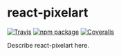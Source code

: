 # react-pixelart

[![Travis][build-badge]][build]
[![npm package][npm-badge]][npm]
[![Coveralls][coveralls-badge]][coveralls]

Describe react-pixelart here.

[build-badge]: https://img.shields.io/travis/l-mbert/react-pixelart/master.png?style=flat-square
[build]: https://travis-ci.org/l-mbert/react-pixelart
[npm-badge]: https://img.shields.io/npm/v/npm-package.png?style=flat-square
[npm]: https://www.npmjs.org/package/npm-package
[coveralls-badge]: https://img.shields.io/coveralls/l-mbert/react-pixelart/master.png?style=flat-square
[coveralls]: https://coveralls.io/github/l-mbert/react-pixelart

